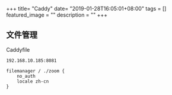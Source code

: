 +++
title= "Caddy"
date= "2019-01-28T16:05:01+08:00"
tags = []
featured_image = ""
description = ""
+++

##   文件管理
Caddyfile
```
192.168.10.185:8081

filemanager / ./zoom {
    no_auth
    locale zh-cn
}
```

